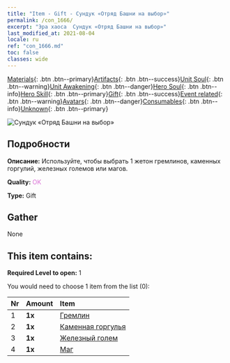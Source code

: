 ```yaml
---
title: "Item - Gift - Сундук «Отряд Башни на выбор»"
permalink: /con_1666/
excerpt: "Эра хаоса  Сундук «Отряд Башни на выбор»"
last_modified_at: 2021-08-04
locale: ru
ref: "con_1666.md"
toc: false
classes: wide
---
```

 [Materials](/ItemsRU/){: .btn .btn--primary}[Artifacts](/ItemsRU/Artifacts/){: .btn .btn--success}[Unit Soul](/ItemsRU/UnitSoul/){: .btn .btn--warning}[Unit Awakening](/ItemsRU/UnitAwakening/){: .btn .btn--danger}[Hero Soul](/ItemsRU/HeroSoul/){: .btn .btn--info}[Hero Skill](/ItemsRU/HeroSkill/){: .btn .btn--primary}[Gift](/ItemsRU/Gift/){: .btn .btn--success}[Event related](/ItemsRU/Events/){: .btn .btn--warning}[Avatars](/ItemsRU/Avatars/){: .btn .btn--danger}[Consumables](/ItemsRU/Consumables/){: .btn .btn--info}[Unknown](/ItemsRU/Unknown/){: .btn .btn--primary}

 ![Сундук «Отряд Башни на выбор»](/images/t/i_907282.png)

## Подробности
 **Описание:** Используйте, чтобы выбрать 1 жетон гремлинов, каменных горгулий, железных големов или магов.

 **Quality:** <span style="color: #DA70D6">OK</span>

 **Type:** Gift

## Gather

  None

## This item contains:

 **Required Level to open:** 1

 You would need to choose 1 item from the list (0):

  | Nr | Amount |     Item    |
  |:---|:-------|:------------|
  | 1 |  **1x** | [Гремлин](/ItemsRU/unt_235/) |  | 
  | 2 |  **1x** | [Каменная горгулья](/ItemsRU/unt_236/) |  | 
  | 3 |  **1x** | [Железный голем](/ItemsRU/unt_237/) |  | 
  | 4 |  **1x** | [Маг](/ItemsRU/unt_238/) |  | 
